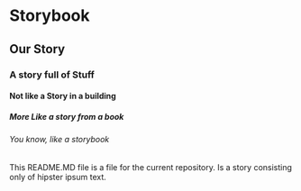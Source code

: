 # Storybook
## Our Story
### A story full of Stuff
#### Not like a Story in a building
##### More Like a story from a book
###### You know, like a storybook

This README.MD file is a file for the current repository. Is a story consisting only of hipster ipsum text.
